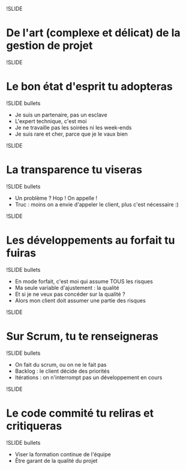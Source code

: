 !SLIDE

# De l'art (complexe et délicat) de la gestion de projet #

!SLIDE

# Le bon état d'esprit tu adopteras #

!SLIDE bullets

* Je suis un partenaire, pas un esclave
* L'expert technique, c'est moi
* Je ne travaille pas les soirées ni les week-ends
* Je suis rare et cher, parce que je le vaux bien

!SLIDE

# La transparence tu viseras #

!SLIDE bullets

* Un problème ? Hop ! On appelle !
* Truc : moins on a envie d'appeler le client, plus c'est nécessaire :)

!SLIDE

# Les développements au forfait tu fuiras #

!SLIDE bullets

* En mode forfait, c'est moi qui assume TOUS les risques
* Ma seule variable d'ajustement : la qualité
* Et si je ne veux pas concéder sur la qualité ?
* Alors mon client doit assumer une partie des risques

!SLIDE

# Sur Scrum, tu te renseigneras #

!SLIDE bullets

* On fait du scrum, ou on ne le fait pas
* Backlog : le client décide des priorités
* Itérations : on n'interrompt pas un développement en cours

!SLIDE

# Le code commité tu reliras et critiqueras #

!SLIDE bullets

* Viser la formation continue de l'équipe
* Être garant de la qualité du projet
